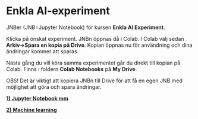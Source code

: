 # Enkla AI-experiment

JNBer (JNB=Jupyter Notebook) för kursen **Enkla AI Experiment**.

Klicka på önskat experiment. JNBn öppnas då i Colab. I Colab välj sedan **Arkiv->Spara en kopia på Drive**. Kopian öppnas nu för användning och dina ändringar kommer att sparas.

Nästa gång du vill köra samma experimentet går du direkt till kopian på Colab. Finns i foldern **Colab Notebooks** på **My Drive**. 

OBS! Det är viktigt att kopiera JNBn till Drive för att få en egen JNB med möjlighet att göra och spara ändringar.

[**1) Jupyter Notebook mm**](https://colab.research.google.com/github/KjelleJ/enkla-ai-experiment/blob/main/mnist_simple.ipynb)

[**2) Machine learning**](https://colab.research.google.com/github/KjelleJ/enkla-ai-experiment/blob/main/AIX-1_machine-learning.ipynb)

